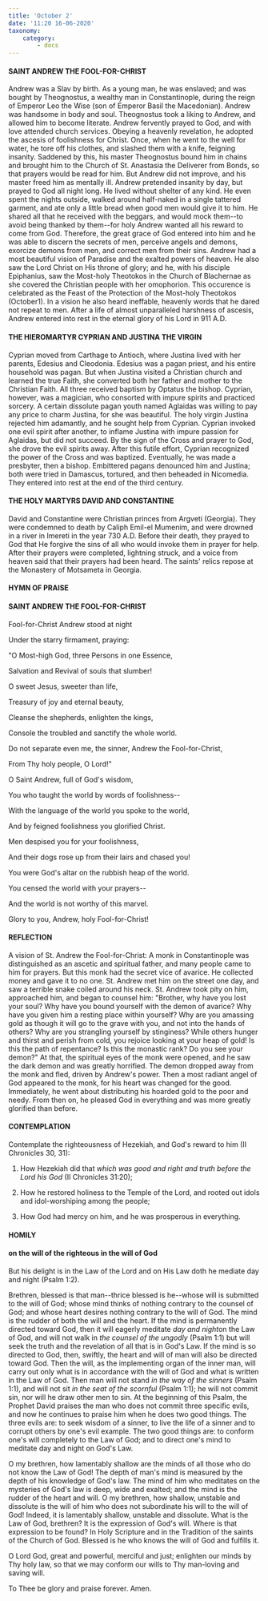 ```yaml
---
title: 'October 2'
date: '11:20 16-06-2020'
taxonomy:
    category:
        - docs
---
```


#### SAINT ANDREW THE FOOL-FOR-CHRIST

Andrew was a Slav by birth. As a young man, he was enslaved; and was bought by Theognostus, a wealthy man in Constantinople, during the reign of Emperor Leo the Wise (son of Emperor Basil the Macedonian). Andrew was handsome in body and soul. Theognostus took a liking to Andrew, and allowed him to become literate. Andrew fervently prayed to God, and with love attended church services. Obeying a heavenly revelation, he adopted the ascesis of foolishness for Christ. Once, when he went to the well for water, he tore off his clothes, and slashed them with a knife, feigning insanity. Saddened by this, his master Theognostus bound him in chains and brought him to the Church of St. Anastasia the Deliverer from Bonds, so that prayers would be read for him. But Andrew did not improve, and his master freed him as mentally ill. Andrew pretended insanity by day, but prayed to God all night long. He lived without shelter of any kind. He even spent the nights outside, walked around half-naked in a single tattered garment, and ate only a little bread when good men would give it to him. He shared all that he received with the beggars, and would mock them--to avoid being thanked by them--for holy Andrew wanted all his reward to come from God. Therefore, the great grace of God entered into him and he was able to discern the secrets of men, perceive angels and demons, exorcize demons from men, and correct men from their sins. Andrew had a most beautiful vision of Paradise and the exalted powers of heaven. He also saw the Lord Christ on His throne of glory; and he, with his disciple Epiphanius, saw the Most-holy Theotokos in the Church of Blachernae as she covered the Christian people with her omophorion. This occurence is celebrated as the Feast of the Protection of the Most-holy Theotokos (October1). In a vision he also heard ineffable, heavenly words that he dared not repeat to men. After a life of almost unparalleled harshness of ascesis, Andrew entered into rest in the eternal glory of his Lord in 911 A.D.

#### THE HIEROMARTYR CYPRIAN AND JUSTINA THE VIRGIN

Cyprian moved from Carthage to Antioch, where Justina lived with her parents, Edesius and Cleodonia. Edesius was a pagan priest, and his entire household was pagan. But when Justina visited a Christian church and learned the true Faith, she converted both her father and mother to the Christian Faith. All three received baptism by Optatus the bishop. Cyprian, however, was a magician, who consorted with impure spirits and practiced sorcery. A certain dissolute pagan youth named Aglaidas was willing to pay any price to charm Justina, for she was beautiful. The holy virgin Justina rejected him adamantly, and he sought help from Cyprian. Cyprian invoked one evil spirit after another, to inflame Justina with impure passion for Aglaidas, but did not succeed. By the sign of the Cross and prayer to God, she drove the evil spirits away. After this futile effort, Cyprian recognized the power of the Cross and was baptized. Eventually, he was made a presbyter, then a bishop. Embittered pagans denounced him and Justina; both were tried in Damascus, tortured, and then beheaded in Nicomedia. They entered into rest at the end of the third century.

#### THE HOLY MARTYRS DAVID AND CONSTANTINE

David and Constantine were Christian princes from Argveti (Georgia). They were condemned to death by Caliph Emil-el Mumenim, and were drowned in a river in Imereti in the year 730 A.D. Before their death, they prayed to God that He forgive the sins of all who would invoke them in prayer for help. After their prayers were completed, lightning struck, and a voice from heaven said that their prayers had been heard. The saints' relics repose at the Monastery of Motsameta in Georgia. 



#### HYMN OF PRAISE
#### 

#### SAINT ANDREW THE FOOL-FOR-CHRIST

Fool-for-Christ Andrew stood at night 


Under the starry firmament, praying: 


"O Most-high God, three Persons in one Essence, 


Salvation and Revival of souls that slumber! 


O sweet Jesus, sweeter than life, 


Treasury of joy and eternal beauty, 


Cleanse the shepherds, enlighten the kings, 


Console the troubled and sanctify the whole world. 


Do not separate even me, the sinner, Andrew the Fool-for-Christ, 


From Thy holy people, O Lord!" 


O Saint Andrew, full of God's wisdom, 


You who taught the world by words of foolishness-- 


With the language of the world you spoke to the world, 


And by feigned foolishness you glorified Christ. 


Men despised you for your foolishness, 


And their dogs rose up from their lairs and chased you! 


You were God's altar on the rubbish heap of the world. 


You censed the world with your prayers-- 


And the world is not worthy of this marvel. 


Glory to you, Andrew, holy Fool-for-Christ!


#### REFLECTION

A vision of St. Andrew the Fool-for-Christ: A monk in Constantinople was distinguished as an ascetic and spiritual father, and many people came to him for prayers. But this monk had the secret vice of avarice. He collected money and gave it to no one. St. Andrew met him on the street one day, and saw a terrible snake coiled around his neck. St. Andrew took pity on him, approached him, and began to counsel him: "Brother, why have you lost your soul? Why have you bound yourself with the demon of avarice? Why have you given him a resting place within yourself? Why are you amassing gold as though it will go to the grave with you, and not into the hands of others? Why are you strangling yourself by stinginess? While others hunger and thirst and perish from cold, you rejoice looking at your heap of gold! Is this the path of repentance? Is this the monastic rank? Do you see your demon?" At that, the spiritual eyes of the monk were opened, and he saw the dark demon and was greatly horrified. The demon dropped away from the monk and fled, driven by Andrew's power. Then a most radiant angel of God appeared to the monk, for his heart was changed for the good. Immediately, he went about distributing his hoarded gold to the poor and needy. From then on, he pleased God in everything and was more greatly glorified than before.



#### CONTEMPLATION

Contemplate the righteousness of Hezekiah, and God's reward to him (II Chronicles 30, 31):

1.  How Hezekiah did that *which was good and right and truth before the Lord his God* (II Chronicles 31:20); 

1.  How he restored holiness to the Temple of the Lord, and rooted out idols and idol-worshiping among the people;

1.  How God had mercy on him, and he was prosperous in everything.



#### HOMILY

#### on the will of the righteous in the will of God

But his delight is in the Law of the Lord and on His Law doth he mediate day and night (Psalm 1:2).

Brethren, blessed is that man--thrice blessed is he--whose will is submitted to the will of God; whose mind thinks of nothing contrary to the counsel of God; and whose heart desires nothing contrary to the will of God. The mind is the rudder of both the will and the heart. If the mind is permanently directed toward God, then it will eagerly meditate *day and night*on the Law of God, and will not walk in *the counsel of the ungodly* (Psalm 1:1) but will seek the truth and the revelation of all that is in God's Law. If the mind is so directed to God, then, swiftly, the heart and will of man will also be directed toward God. Then the will, as the implementing organ of the inner man, will carry out only what is in accordance with the will of God and what is written in the Law of God. Then man will not stand *in the way of the sinners* (Psalm 1:1), and will not sit *in the seat of the scornful* (Psalm 1:1); he will not commit sin, nor will he draw other men to sin. At the beginning of this Psalm, the Prophet David praises the man who does not commit three specific evils, and now he continues to praise him when he does two good things. The three evils are: to seek wisdom of a sinner, to live the life of a sinner and to corrupt others by one's evil example. The two good things are: to conform one's will completely to the Law of God; and to direct one's mind to meditate day and night on God's Law.

O my brethren, how lamentably shallow are the minds of all those who do not know the Law of God! The depth of man's mind is measured by the depth of his knowledge of God's law. The mind of him who meditates on the mysteries of God's law is deep, wide and exalted; and the mind is the rudder of the heart and will. O my brethren, how shallow, unstable and dissolute is the will of him who does not subordinate his will to the will of God! Indeed, it is lamentably shallow, unstable and dissolute. What is the Law of God, brethren? It is the expression of God's will. Where is that expression to be found? In Holy Scripture and in the Tradition of the saints of the Church of God. Blessed is he who knows the will of God and fulfills it.

O Lord God, great and powerful, merciful and just; enlighten our minds by Thy holy law, so that we may conform our wills to Thy man-loving and saving will.

To Thee be glory and praise forever. Amen.
